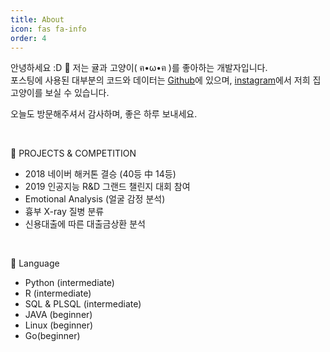 ```yaml
---
title: About
icon: fas fa-info
order: 4
---
```



안녕하세요 :D 👋
저는 귤과 고양이( ฅ•ω•ฅ )를 좋아하는 개발자입니다.  
포스팅에 사용된 대부분의 코드와 데이터는 [Github](https://github.com/kejdev)에 있으며, [instagram](https://www.instagram.com/ao_ej125)에서 저희 집 고양이를 보실 수 있습니다.

오늘도 방문해주셔서 감사하며, 좋은 하루 보내세요. 


<br> 

🌱 PROJECTS & COMPETITION   
* 2018 네이버 해커톤 결승 (40등 中 14등)  
* 2019 인공지능 R&D 그랜드 챌린지 대회 참여  
* Emotional Analysis (얼굴 감정 분석)  
* 흉부 X-ray 질병 분류  
* 신용대출에 따른 대출금상환 분석  

<br> 

🌱 Language  
* Python (intermediate)  
* R (intermediate)  
* SQL & PLSQL (intermediate)  
* JAVA (beginner)  
* Linux (beginner)  
* Go(beginner)  

